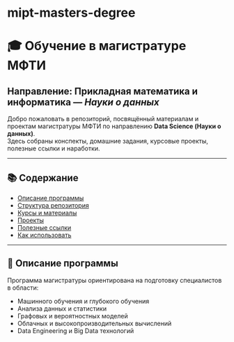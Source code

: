 # mipt-masters-degree
# 🎓 Обучение в магистратуре МФТИ  
## Направление: Прикладная математика и информатика — *Науки о данных*

Добро пожаловать в репозиторий, посвящённый материалам и проектам магистратуры МФТИ по направлению **Data Science (Науки о данных)**.  
Здесь собраны конспекты, домашние задания, курсовые проекты, полезные ссылки и наработки.

---

## 📚 Содержание
- [Описание программы](#-описание-программы)
- [Структура репозитория](#-структура-репозитория)
- [Курсы и материалы](#-курсы-и-материалы)
- [Проекты](#-проекты)
- [Полезные ссылки](#-полезные-ссылки)
- [Как использовать](#-как-использовать)

---

## 🧾 Описание программы
Программа магистратуры ориентирована на подготовку специалистов в области:
- Машинного обучения и глубокого обучения  
- Анализа данных и статистики  
- Графовых и вероятностных моделей  
- Облачных и высокопроизводительных вычислений  
- Data Engineering и Big Data технологий  
